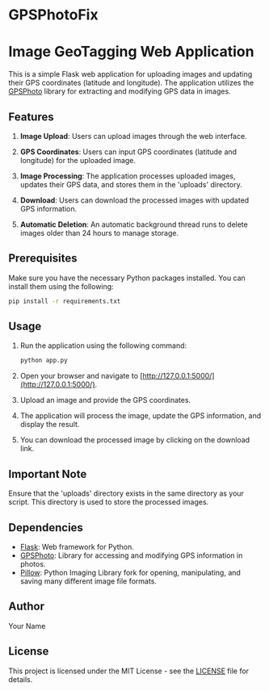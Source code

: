 # GPSPhotoFix

# Image GeoTagging Web Application

This is a simple Flask web application for uploading images and updating their GPS coordinates (latitude and longitude). The application utilizes the [GPSPhoto](https://pypi.org/project/gpsphoto/) library for extracting and modifying GPS data in images.

## Features

1. **Image Upload**: Users can upload images through the web interface.

2. **GPS Coordinates**: Users can input GPS coordinates (latitude and longitude) for the uploaded image.

3. **Image Processing**: The application processes uploaded images, updates their GPS data, and stores them in the 'uploads' directory.

4. **Download**: Users can download the processed images with updated GPS information.

5. **Automatic Deletion**: An automatic background thread runs to delete images older than 24 hours to manage storage.

## Prerequisites

Make sure you have the necessary Python packages installed. You can install them using the following:

```bash
pip install -r requirements.txt
```

## Usage

1. Run the application using the following command:

    ```bash
    python app.py
    ```

2. Open your browser and navigate to [http://127.0.0.1:5000/](http://127.0.0.1:5000/).

3. Upload an image and provide the GPS coordinates.

4. The application will process the image, update the GPS information, and display the result.

5. You can download the processed image by clicking on the download link.

## Important Note

Ensure that the 'uploads' directory exists in the same directory as your script. This directory is used to store the processed images.

## Dependencies

- [Flask](https://flask.palletsprojects.com/): Web framework for Python.
- [GPSPhoto](https://pypi.org/project/gpsphoto/): Library for accessing and modifying GPS information in photos.
- [Pillow](https://pillow.readthedocs.io/): Python Imaging Library fork for opening, manipulating, and saving many different image file formats.

## Author

Your Name

## License

This project is licensed under the MIT License - see the [LICENSE](LICENSE) file for details.
